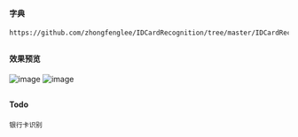 ##
#### 字典
```
https://github.com/zhongfenglee/IDCardRecognition/tree/master/IDCardRecognition/libexidcard
```

##
#### 效果预览
![image](https://github.com/153437803/Ocr_IDCard/blob/master/ScreenRecord_20181116181123.gif )
![image](https://github.com/153437803/Ocr_IDCard/blob/master/ScreenRecord_20181116181153.gif )

##
#### Todo
```
银行卡识别
```
